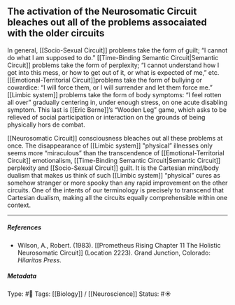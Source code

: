 ## The activation of the Neurosomatic Circuit bleaches out all of the problems assocaiated with the older circuits  # 

In general, [[Socio-Sexual Circuit]] problems take the form of guilt; “I cannot do what I am supposed to do.” [[Time-Binding Semantic Circuit|Semantic Circuit]] problems take the form of perplexity; “I cannot understand how I got into this mess, or how to get out of it, or what is expected of me,” etc. [[Emotional-Territorial Circuit]]problems take the form of bullying or cowardice: “I will force them, or I will surrender and let them force me.” [[Limbic system]] problems take the form of body symptoms: “I feel rotten all over” gradually centering in, under enough stress, on one acute disabling symptom. This last is [[Eric Berne]]’s “Wooden Leg” game, which asks to be relieved of social participation or interaction on the grounds of being physically hors de combat. 

[[Neurosomatic Circuit]] consciousness bleaches out all these problems at once. The disappearance of [[Limbic system]] "physical” illnesses only seems more “miraculous” than the transcendence of [[Emotional-Territorial Circuit]] emotionalism, [[Time-Binding Semantic Circuit|Semantic Circuit]] perplexity and [[Socio-Sexual Circuit]] guilt. It is the Cartesian mind/body dualism that makes us think of such [[Limbic system]] “physical” cures as somehow stranger or more spooky than any rapid improvement on the other circuits. One of the intents of our terminology is precisely to transcend that Cartesian dualism, making all the circuits equally comprehensible within one context.

___

##### References

- Wilson, A., Robert. (1983). [[Prometheus Rising Chapter 11 The Holistic Neurosomatic Circuit]] (Location 2223). Grand Junction, Colorado: _Hilaritas Press_.

##### Metadata

Type: #🔴 
Tags: [[Biology]] / [[Neuroscience]] 
Status: #☀️ 